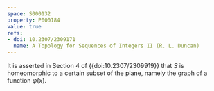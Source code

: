 ```yaml
---
space: S000132
property: P000184
value: true
refs:
- doi: 10.2307/2309171
  name: A Topology for Sequences of Integers II (R. L. Duncan)
---
```


It is asserted in Section 4 of {{doi:10.2307/2309919}} that $S$ is homeomorphic to a certain subset of the plane, namely the graph of a function $\varphi(x)$.

